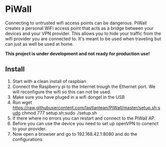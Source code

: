 PiWall
============

Connecting to untrusted wifi access points can be dangerous. PiWall creates a personal WiFi access point that acts as a bridge between your devices and your VPN provider. This allows you to hide your traffic from the wifi provider you are connected to. It's meant to be used when traveling but can just as well be used at home.

**This project is under development and not ready for production use!**

## Install
1. Start with a clean install of raspbian
2. Connect the Raspberry pi to the Internet trough the Ethernet port. We will reconfigure the wifi so this can not be used.
3. Make sure you have pluged in a wifi dongel in the USB
4. Run wget https://raw.githubusercontent.com/lastlantean/PiWall/master/setup.sh;sudo chmod 777 setup.sh;sudo ./setup.sh
5. If there where no errors you can restart and connect to the PiWall AP.
6. Before you can use the device you need to set up openVPN to conenct to your provider.
6. Now open a browser and go to 192.168.42.1:8080 and do the configurations
